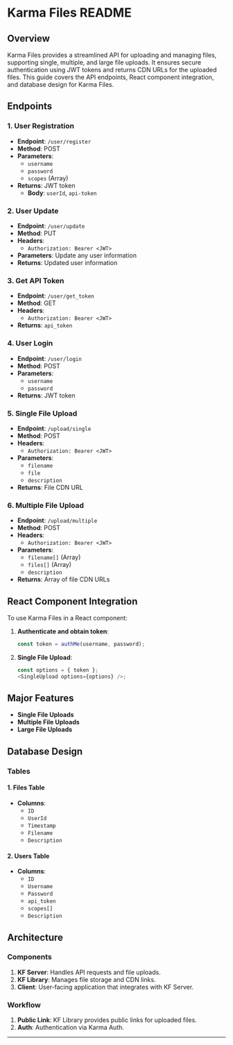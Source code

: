 # Karma Files README

## Overview

Karma Files provides a streamlined API for uploading and managing files, supporting single, multiple, and large file uploads. It ensures secure authentication using JWT tokens and returns CDN URLs for the uploaded files. This guide covers the API endpoints, React component integration, and database design for Karma Files.

## Endpoints

### 1. User Registration

- **Endpoint**: `/user/register`
- **Method**: POST
- **Parameters**:
  - `username`
  - `password`
  - `scopes` (Array)
- **Returns**: JWT token
  - **Body**: `userId`, `api-token`

### 2. User Update

- **Endpoint**: `/user/update`
- **Method**: PUT
- **Headers**:
  - `Authorization: Bearer <JWT>`
- **Parameters**: Update any user information
- **Returns**: Updated user information

### 3. Get API Token

- **Endpoint**: `/user/get_token`
- **Method**: GET
- **Headers**:
  - `Authorization: Bearer <JWT>`
- **Returns**: `api_token`

### 4. User Login

- **Endpoint**: `/user/login`
- **Method**: POST
- **Parameters**:
  - `username`
  - `password`
- **Returns**: JWT token

### 5. Single File Upload

- **Endpoint**: `/upload/single`
- **Method**: POST
- **Headers**:
  - `Authorization: Bearer <JWT>`
- **Parameters**:
  - `filename`
  - `file`
  - `description`
- **Returns**: File CDN URL

### 6. Multiple File Upload

- **Endpoint**: `/upload/multiple`
- **Method**: POST
- **Headers**:
  - `Authorization: Bearer <JWT>`
- **Parameters**:
  - `filename[]` (Array)
  - `files[]` (Array)
  - `description`
- **Returns**: Array of file CDN URLs

## React Component Integration

To use Karma Files in a React component:

1. **Authenticate and obtain token**:

   ```javascript
   const token = authMe(username, password);
   ```

2. **Single File Upload**:
   ```javascript
   const options = { token };
   <SingleUpload options={options} />;
   ```

## Major Features

- **Single File Uploads**
- **Multiple File Uploads**
- **Large File Uploads**

## Database Design

### Tables

#### 1. Files Table

- **Columns**:
  - `ID`
  - `UserId`
  - `Timestamp`
  - `Filename`
  - `Description`

#### 2. Users Table

- **Columns**:
  - `ID`
  - `Username`
  - `Password`
  - `api_token`
  - `scopes[]`
  - `Description`

## Architecture

### Components

1. **KF Server**: Handles API requests and file uploads.
2. **KF Library**: Manages file storage and CDN links.
3. **Client**: User-facing application that integrates with KF Server.

### Workflow

1. **Public Link**: KF Library provides public links for uploaded files.
2. **Auth**: Authentication via Karma Auth.

---
